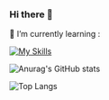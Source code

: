 ### Hi there 👋

🌱 I’m currently learning : 

[![My Skills](https://skillicons.dev/icons?i=js,html,css,nodejs,git)](https://skillicons.dev)




<!--
**AnthonyFebles/AnthonyFebles** is a ✨ _special_ ✨ repository because its `README.md` (this file) appears on your GitHub profile.

Here are some ideas to get you started:

- 🔭 I’m currently working on ...
- 🌱 I’m currently learning ...
- 👯 I’m looking to collaborate on ...
- 🤔 I’m looking for help with ...
- 💬 Ask me about ...
- 📫 How to reach me: ...
- 😄 Pronouns: ...
- ⚡ Fun fact: ...
-->

![Anurag's GitHub stats](https://github-readme-stats.vercel.app/api?username=AnthonyFebles&show_icons=true&theme=tokyonight&card_width=500)

![Top Langs](https://github-readme-stats.vercel.app/api/top-langs/?username=AnthonyFebles&layout=compact&theme=dark&card_width=500)
